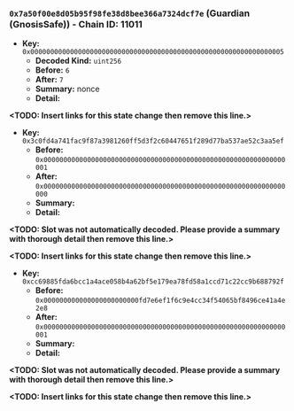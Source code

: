 ### `0x7a50f00e8d05b95f98fe38d8bee366a7324dcf7e` (Guardian (GnosisSafe)) - Chain ID: 11011
  
- **Key:**          `0x0000000000000000000000000000000000000000000000000000000000000005`
  - **Decoded Kind:** `uint256`
  - **Before:** `6`
  - **After:** `7`
  - **Summary:** nonce
  - **Detail:** 
  
**<TODO: Insert links for this state change then remove this line.>**
  
- **Key:**          `0x3c0fd4a741fac9f87a3981260ff5d3f2c60447651f289d77ba537ae52c3aa5ef`
  - **Before:** `0x0000000000000000000000000000000000000000000000000000000000000001`
  - **After:** `0x0000000000000000000000000000000000000000000000000000000000000000`
  - **Summary:** 
  - **Detail:** 
  
**<TODO: Slot was not automatically decoded. Please provide a summary with thorough detail then remove this line.>**
  
**<TODO: Insert links for this state change then remove this line.>**
  
- **Key:**          `0xcc69885fda6bcc1a4ace058b4a62bf5e179ea78fd58a1ccd71c22cc9b688792f`
  - **Before:** `0x000000000000000000000000fd7e6ef1f6c9e4cc34f54065bf8496ce41a4e2e8`
  - **After:** `0x0000000000000000000000000000000000000000000000000000000000000001`
  - **Summary:** 
  - **Detail:** 
  
**<TODO: Slot was not automatically decoded. Please provide a summary with thorough detail then remove this line.>**
  
**<TODO: Insert links for this state change then remove this line.>**
